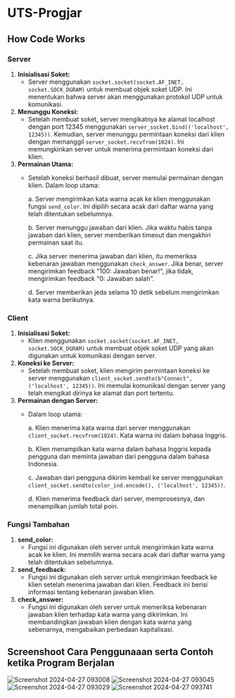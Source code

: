 # UTS-Progjar

## How Code Works

### Server
1. **Inisialisasi Soket:**
    - Server menggunakan `socket.socket(socket.AF_INET, socket.SOCK_DGRAM)` untuk membuat objek soket UDP. Ini menentukan bahwa server akan menggunakan protokol UDP untuk komunikasi.
2. **Menunggu Koneksi:**
    - Setelah membuat soket, server mengikatnya ke alamat localhost dengan port 12345 menggunakan `server_socket.bind(('localhost', 12345))`. Kemudian, server menunggu permintaan koneksi dari klien dengan memanggil `server_socket.recvfrom(1024)`. Ini memungkinkan server untuk menerima permintaan koneksi dari klien.
3. **Permainan Utama:**
    - Setelah koneksi berhasil dibuat, server memulai permainan dengan klien. Dalam loop utama:
      
        a. Server mengirimkan kata warna acak ke klien menggunakan fungsi `send_color`. Ini dipilih secara acak dari daftar warna yang telah ditentukan sebelumnya.
      
        b. Server menunggu jawaban dari klien. Jika waktu habis tanpa jawaban dari klien, server memberikan timeout dan mengakhiri permainan saat itu.
      
        c. Jika server menerima jawaban dari klien, itu memeriksa kebenaran jawaban menggunakan `check_answer`. Jika benar, server mengirimkan feedback "100: Jawaban benar!", jika tidak, mengirimkan feedback "0: Jawaban salah".
      
         d. Server memberikan jeda selama 10 detik sebelum mengirimkan kata warna berikutnya.
### Client
1. **Inisialisasi Soket:**
    - Klien menggunakan `socket.socket(socket.AF_INET, socket.SOCK_DGRAM)` untuk membuat objek soket UDP yang akan digunakan untuk komunikasi dengan server.
2. **Koneksi ke Server:**
    - Setelah membuat soket, klien mengirim permintaan koneksi ke server menggunakan `client_socket.sendto(b"Connect", ('localhost', 12345))`. Ini memulai komunikasi dengan server yang telah mengikat dirinya ke alamat dan port tertentu.
3. **Permainan dengan Server:**
    - Dalam loop utama:
      
        a. Klien menerima kata warna dari server menggunakan `client_socket.recvfrom(1024)`. Kata warna ini dalam bahasa Inggris.
      
        b. Klien menampilkan kata warna dalam bahasa Inggris kepada pengguna dan meminta jawaban dari pengguna dalam bahasa Indonesia.
      
        c. Jawaban dari pengguna dikirim kembali ke server menggunakan `client_socket.sendto(color_ind.encode(), ('localhost', 12345))`.
      
        d. Klien menerima feedback dari server, memprosesnya, dan menampilkan jumlah total poin.

### Fungsi Tambahan
1. **send_color:**
    - Fungsi ini digunakan oleh server untuk mengirimkan kata warna acak ke klien. Ini memilih warna secara acak dari daftar warna yang telah ditentukan sebelumnya.
2. **send_feedback:**
    - Fungsi ini digunakan oleh server untuk mengirimkan feedback ke klien setelah menerima jawaban dari klien. Feedback ini berisi informasi tentang kebenaran jawaban klien.
3. **check_answer:**
    - Fungsi ini digunakan oleh server untuk memeriksa kebenaran jawaban klien terhadap kata warna yang dikirimkan. Ini membandingkan jawaban klien dengan kata warna yang sebenarnya, mengabaikan perbedaan kapitalisasi.


## Screenshoot Cara Penggunaaan serta Contoh ketika Program Berjalan
![Screenshot 2024-04-27 093008](https://github.com/hammamkarim/UTS-Progjar/assets/114963944/49d7606f-5c06-4600-ac25-c8f8d7200ec4)
![Screenshot 2024-04-27 093045](https://github.com/hammamkarim/UTS-Progjar/assets/114963944/6b06103b-7836-4b79-a402-4ef6a32d82ba)
![Screenshot 2024-04-27 093029](https://github.com/hammamkarim/UTS-Progjar/assets/114963944/8e1d930e-f818-4768-a362-0187f904be88)
![Screenshot 2024-04-27 093741](https://github.com/hammamkarim/UTS-Progjar/assets/114963944/555a2254-fc89-4235-803e-79a9d26e9cec)

